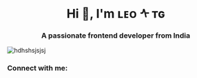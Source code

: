 <h1 align="center">Hi 👋, I'm ʟᴇᴏ ᠰ ᴛɢ</h1>
<h3 align="center">A passionate frontend developer from India</h3>

<p align="left"> <img src="https://komarev.com/ghpvc/?username=hdhshsjsjsj&label=Profile%20views&color=0e75b6&style=flat" alt="hdhshsjsjsj" /> </p>

<h3 align="left">Connect with me:</h3>
<p align="left">
</p>

